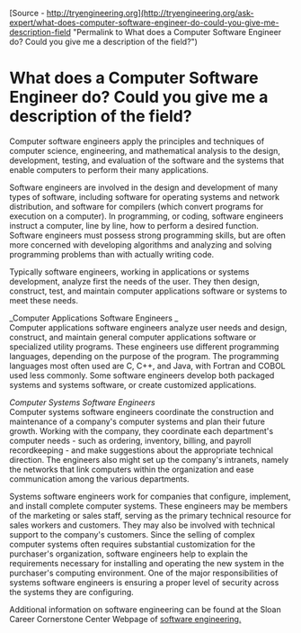 
[Source - http://tryengineering.org](http://tryengineering.org/ask-expert/what-does-computer-software-engineer-do-could-you-give-me-description-field "Permalink to What does a Computer Software Engineer do? Could you give me a description of the field?")

# What does a Computer Software Engineer do? Could you give me a description of the field?

Computer software engineers apply the principles and techniques of computer science, engineering, and mathematical analysis to the design, development, testing, and evaluation of the software and the systems that enable computers to perform their many applications. 

Software engineers are involved in the design and development of many types of software, including software for operating systems and network distribution, and software for compilers (which convert programs for execution on a computer). In programming, or coding, software engineers instruct a computer, line by line, how to perform a desired function. Software engineers must possess strong programming skills, but are often more concerned with developing algorithms and analyzing and solving programming problems than with actually writing code. 

Typically software engineers, working in applications or systems development, analyze first the needs of the user. They then design, construct, test, and maintain computer applications software or systems to meet these needs. 

_Computer Applications Software Engineers _  
Computer applications software engineers analyze user needs and design, construct, and maintain general computer applications software or specialized utility programs. These engineers use different programming languages, depending on the purpose of the program. The programming languages most often used are C, C++, and Java, with Fortran and COBOL used less commonly. Some software engineers develop both packaged systems and systems software, or create customized applications.

_Computer Systems Software Engineers_  
Computer systems software engineers coordinate the construction and maintenance of a company's computer systems and plan their future growth. Working with the company, they coordinate each department's computer needs - such as ordering, inventory, billing, and payroll recordkeeping - and make suggestions about the appropriate technical direction. The engineers also might set up the company's intranets, namely the networks that link computers within the organization and ease communication among the various departments.

Systems software engineers work for companies that configure, implement, and install complete computer systems. These engineers may be members of the marketing or sales staff, serving as the primary technical resource for sales workers and customers. They may also be involved with technical support to the company's customers. Since the selling of complex computer systems often requires substantial customization for the purchaser's organization, software engineers help to explain the requirements necessary for installing and operating the new system in the purchaser's computing environment. One of the major responsibilities of systems software engineers is ensuring a proper level of security across the systems they are configuring.

Additional information on software engineering can be found at the Sloan Career Cornerstone Center Webpage of [software engineering.][1]

[1]: http://www.careercornerstone.org/software/software.htm

  
